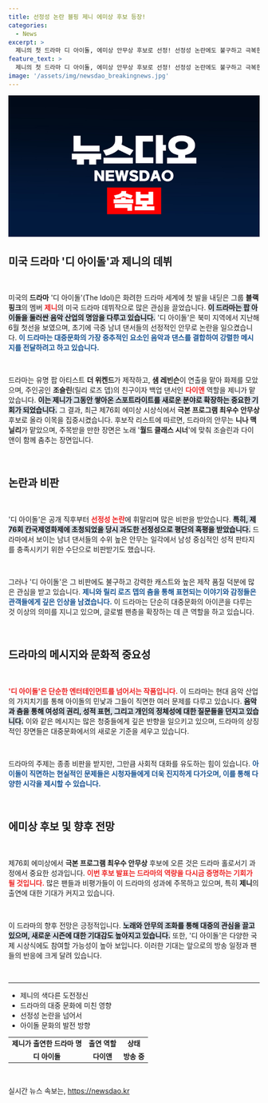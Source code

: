 ```yaml
---
title: 선정성 논란 블핑 제니 에미상 후보 등장!
categories:
  - News
excerpt: >
  제니의 첫 드라마 디 아이돌, 에미상 안무상 후보로 선정! 선정성 논란에도 불구하고 극복한 이 작품이 과연 어떤 결과를 맞이할지 9월 15일 시상식에서 확인하세요!
feature_text: >
  제니의 첫 드라마 디 아이돌, 에미상 안무상 후보로 선정! 선정성 논란에도 불구하고 극복한 이 작품이 과연 어떤 결과를 맞이할지 9월 15일 시상식에서 확인하세요!
image: '/assets/img/newsdao_breakingnews.jpg'
---
```


<p><img src="/assets/img/newsdao_breakingnews.jpg" alt="implanttips 속보" /></p>

<h2 data-ke-size="size26">미국 드라마 '디 아이돌'과 제니의 데뷔</h2>

<p data-ke-size="size16">&nbsp;</p>

<p>미국의 <b>드라마</b> '디 아이돌'(The Idol)은 화려한 드라마 세계에 첫 발을 내딛은 그룹 <b>블랙핑크</b>의 멤버 <b><span style="color: #ee2323;">제니</span></b>의 미국 드라마 데뷔작으로 많은 관심을 끌었습니다. <b><span style="background-color: #21538527;">이 드라마는 팝 아이돌을 둘러싼 음악 산업의 명암을 다루고 있습니다.</span></b> '디 아이돌'은 북미 지역에서 지난해 6월 첫선을 보였으며, 초기에 극중 남녀 댄서들의 선정적인 안무로 논란을 일으켰습니다. <b><span style="color: #1a5490;">이 드라마는 대중문화의 가장 중추적인 요소인 음악과 댄스를 결합하여 강렬한 메시지를 전달하려고 하고 있습니다.</span></b></p>

<p data-ke-size="size16">&nbsp;</p>

<p>드라마는 유명 팝 아티스트 <b>더 위켄드</b>가 제작하고, <b>샘 레빈슨</b>이 연출을 맡아 화제를 모았으며, 주인공인 <b>조슬린</b>(릴리 로즈 뎁)의 친구이자 백업 댄서인 <b><span style="color: #ee2323;">다이앤</span></b> 역할을 제니가 맡았습니다. <b><span style="background-color: #21538527;">이는 제니가 그동안 쌓아온 스포트라이트를 새로운 분야로 확장하는 중요한 기회가 되었습니다.</span></b> 그 결과, 최근 제76회 에미상 시상식에서 <b>극본 프로그램 최우수 안무상</b> 후보로 올라 이목을 집중시켰습니다. 후보작 리스트에 따르면, 드라마의 안무는 <b>니나 맥닐리</b>가 맡았으며, 주목받을 만한 장면은 노래 '<b>월드 클래스 시너</b>'에 맞춰 조슬린과 다이앤이 함께 춤추는 장면입니다.</p>

<p data-ke-size="size16">&nbsp;</p>

<h2 data-ke-size="size26">논란과 비판</h2>

<p data-ke-size="size16">&nbsp;</p>

<p>'디 아이돌'은 공개 직후부터 <b><span style="color: #ee2323;">선정성 논란</span></b>에 휘말리며 많은 비판을 받았습니다. <b><span style="background-color: #21538527;">특히, 제76회 칸국제영화제에 초청되었을 당시 과도한 선정성으로 평단의 혹평을 받았습니다.</span></b> 드라마에서 보이는 남녀 댄서들의 수위 높은 안무는 일각에서 남성 중심적인 성적 판타지를 충족시키기 위한 수단으로 비판받기도 했습니다.</p>

<p data-ke-size="size16">&nbsp;</p>

<p>그러나 '디 아이돌'은 그 비판에도 불구하고 강력한 캐스트와 높은 제작 품질 덕분에 많은 관심을 받고 있습니다. <b><span style="color: #1a5490;">제니와 릴리 로즈 뎁의 춤을 통해 표현되는 이야기와 감정들은 관객들에게 깊은 인상을 남겼습니다.</span></b> 이 드라마는 단순히 대중문화의 아이콘을 다루는 것 이상의 의미를 지니고 있으며, 글로벌 팬층을 확장하는 데 큰 역할을 하고 있습니다.</p>

<p data-ke-size="size16">&nbsp;</p>

<h2 data-ke-size="size26">드라마의 메시지와 문화적 중요성</h2>

<p data-ke-size="size16">&nbsp;</p>

<p><b><span style="color: #ee2323;">'디 아이돌'은 단순한 엔터테인먼트를 넘어서는 작품입니다.</span></b> 이 드라마는 현대 음악 산업의 가지치기를 통해 아이돌의 민낯과 그들이 직면한 여러 문제를 다루고 있습니다. <b><span style="background-color: #21538527;">음악과 춤을 통해 여성의 권리, 성적 표현, 그리고 개인의 정체성에 대한 질문들을 던지고 있습니다.</span></b> 이와 같은 메시지는 많은 청중들에게 깊은 반향을 일으키고 있으며, 드라마의 상징적인 장면들은 대중문화에서의 새로운 기준을 세우고 있습니다.</p>

<p data-ke-size="size16">&nbsp;</p>

<p>드라마의 주제는 종종 비판을 받지만, 그만큼 사회적 대화를 유도하는 힘이 있습니다. <b><span style="color: #1a5490;">아이돌이 직면하는 현실적인 문제들은 시청자들에게 더욱 진지하게 다가오며, 이를 통해 다양한 시각을 제시할 수 있습니다.</span></b></p>

<p data-ke-size="size16">&nbsp;</p>

<h2 data-ke-size="size26">에미상 후보 및 향후 전망</h2>

<p data-ke-size="size16">&nbsp;</p>

<p>제76회 에미상에서 <b>극본 프로그램 최우수 안무상</b> 후보에 오른 것은 드라마 홀로서기 과정에서 중요한 성과입니다. <b><span style="color: #ee2323;">이번 후보 발표는 드라마의 역량을 다시금 증명하는 기회가 될 것입니다.</span></b> 많은 팬들과 비평가들이 이 드라마의 성과에 주목하고 있으며, 특히 <b>제니</b>의 출연에 대한 기대가 커지고 있습니다.</p>

<p data-ke-size="size16">&nbsp;</p>

<p>이 드라마의 향후 전망은 긍정적입니다. <b><span style="background-color: #21538527;">노래와 안무의 조화를 통해 대중의 관심을 끌고 있으며, 새로운 시즌에 대한 기대감도 높아지고 있습니다.</span></b> 또한, '디 아이돌'은 다양한 국제 시상식에도 참여할 가능성이 높아 보입니다. 이러한 기대는 앞으로의 방송 일정과 팬들의 반응에 크게 달려 있습니다.</p>

<p data-ke-size="size16">&nbsp;</p>

<hr>

<ul>
    <li>제니의 색다른 도전정신</li>
    <li>드라마의 대중 문화에 미친 영향</li>
    <li>선정성 논란을 넘어서</li>
    <li>아이돌 문화의 발전 방향</li>
</ul>

<table style="width: 100%;">
    <tr>
        <td style="text-align: center; height: 17px;"><b>제니가 출연한 드라마 명</b></td>
        <td style="text-align: center; height: 17px;"><b>출연 역할</b></td>
        <td style="text-align: center; height: 17px;"><b>상태</b></td>
    </tr>
    <tr>
        <td style="text-align: center; height: 17px;"><b>디 아이돌</b></td>
        <td style="text-align: center; height: 17px;"><b>다이앤</b></td>
        <td style="text-align: center; height: 17px;"><b>방송 중</b></td>
    </tr>
</table>

<p data-ke-size="size16">&nbsp;</p>
실시간 뉴스 속보는, <a href="https://newsdao.kr" rel="dofollow">https://newsdao.kr</a>


